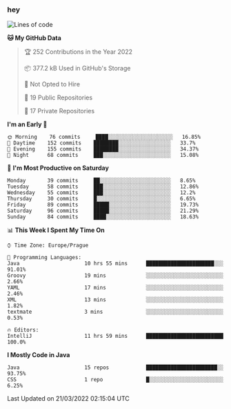 ### hey

<!--START_SECTION:waka-->
![Lines of code](https://img.shields.io/badge/From%20Hello%20World%20I%27ve%20Written-92%20Thousand%20lines%20of%20code-blue)

**🐱 My GitHub Data** 

> 🏆 252 Contributions in the Year 2022
 > 
> 📦 377.2 kB Used in GitHub's Storage 
 > 
> 🚫 Not Opted to Hire
 > 
> 📜 19 Public Repositories 
 > 
> 🔑 17 Private Repositories  
 > 
**I'm an Early 🐤** 

```text
🌞 Morning    76 commits     ████░░░░░░░░░░░░░░░░░░░░░   16.85% 
🌆 Daytime    152 commits    ████████░░░░░░░░░░░░░░░░░   33.7% 
🌃 Evening    155 commits    ████████░░░░░░░░░░░░░░░░░   34.37% 
🌙 Night      68 commits     ███░░░░░░░░░░░░░░░░░░░░░░   15.08%

```
📅 **I'm Most Productive on Saturday** 

```text
Monday       39 commits     ██░░░░░░░░░░░░░░░░░░░░░░░   8.65% 
Tuesday      58 commits     ███░░░░░░░░░░░░░░░░░░░░░░   12.86% 
Wednesday    55 commits     ███░░░░░░░░░░░░░░░░░░░░░░   12.2% 
Thursday     30 commits     █░░░░░░░░░░░░░░░░░░░░░░░░   6.65% 
Friday       89 commits     █████░░░░░░░░░░░░░░░░░░░░   19.73% 
Saturday     96 commits     █████░░░░░░░░░░░░░░░░░░░░   21.29% 
Sunday       84 commits     ████░░░░░░░░░░░░░░░░░░░░░   18.63%

```


📊 **This Week I Spent My Time On** 

```text
⌚︎ Time Zone: Europe/Prague

💬 Programming Languages: 
Java                     10 hrs 55 mins      ██████████████████████░░░   91.01% 
Groovy                   19 mins             ░░░░░░░░░░░░░░░░░░░░░░░░░   2.66% 
YAML                     17 mins             ░░░░░░░░░░░░░░░░░░░░░░░░░   2.46% 
XML                      13 mins             ░░░░░░░░░░░░░░░░░░░░░░░░░   1.82% 
textmate                 3 mins              ░░░░░░░░░░░░░░░░░░░░░░░░░   0.53%

🔥 Editors: 
IntelliJ                 11 hrs 59 mins      █████████████████████████   100.0%

```

**I Mostly Code in Java** 

```text
Java                     15 repos            ███████████████████████░░   93.75% 
CSS                      1 repo              █░░░░░░░░░░░░░░░░░░░░░░░░   6.25%

```



 Last Updated on 21/03/2022 02:15:04 UTC
<!--END_SECTION:waka-->

